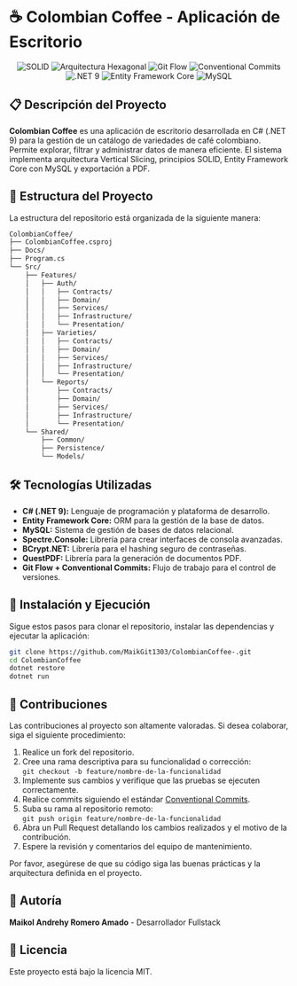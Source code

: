 # ☕ Colombian Coffee - Aplicación de Escritorio

<p align="center">
    <img src="https://img.shields.io/badge/SOLID-principios-blueviolet" alt="SOLID">
    <img src="https://img.shields.io/badge/Arquitectura%20Hexagonal-Vertical%20Slicing-6A5ACD" alt="Arquitectura Hexagonal">
    <img src="https://img.shields.io/badge/Git%20Flow-flujo-brightgreen" alt="Git Flow">
    <img src="https://img.shields.io/badge/Conventional%20Commits-commits-orange" alt="Conventional Commits">
    <img src="https://img.shields.io/badge/.NET%209-C%23-blue" alt=".NET 9">
    <img src="https://img.shields.io/badge/Entity%20Framework%20Core-ORM-purple" alt="Entity Framework Core">
    <img src="https://img.shields.io/badge/MySQL-base%20de%20datos-blue" alt="MySQL">
</p>

## 📋 Descripción del Proyecto

**Colombian Coffee** es una aplicación de escritorio desarrollada en C# (.NET 9) para la gestión de un catálogo de variedades de café colombiano. Permite explorar, filtrar y administrar datos de manera eficiente. El sistema implementa arquitectura Vertical Slicing, principios SOLID, Entity Framework Core con MySQL y exportación a PDF.

## 📁 Estructura del Proyecto

La estructura del repositorio está organizada de la siguiente manera:

```bash
ColombianCoffee/
├── ColombianCoffee.csproj
├── Docs/
├── Program.cs
└── Src/
    ├── Features/
    │   ├── Auth/
    │   │   ├── Contracts/        
    │   │   ├── Domain/           
    │   │   ├── Services/        
    │   │   ├── Infrastructure/   
    │   │   └── Presentation/     
    │   ├── Varieties/
    │   │   ├── Contracts/
    │   │   ├── Domain/
    │   │   ├── Services/
    │   │   ├── Infrastructure/
    │   │   └── Presentation/
    │   └── Reports/             
    │       ├── Contracts/
    │       ├── Domain/
    │       ├── Services/
    │       ├── Infrastructure/
    │       └── Presentation/
    └── Shared/
        ├── Common/              
        ├── Persistence/         
        └── Models/              
```

## 🛠️ Tecnologías Utilizadas

- **C# (.NET 9):** Lenguaje de programación y plataforma de desarrollo.
- **Entity Framework Core:** ORM para la gestión de la base de datos.
- **MySQL:** Sistema de gestión de bases de datos relacional.
- **Spectre.Console:** Librería para crear interfaces de consola avanzadas.
- **BCrypt.NET:** Librería para el hashing seguro de contraseñas.
- **QuestPDF:** Librería para la generación de documentos PDF.
- **Git Flow + Conventional Commits:** Flujo de trabajo para el control de versiones.

## 🚀 Instalación y Ejecución

Sigue estos pasos para clonar el repositorio, instalar las dependencias y ejecutar la aplicación:

```bash
git clone https://github.com/MaikGit1303/ColombianCoffee-.git
cd ColombianCoffee
dotnet restore
dotnet run
```

## 👋 Contribuciones

Las contribuciones al proyecto son altamente valoradas. Si desea colaborar, siga el siguiente procedimiento:

1. Realice un fork del repositorio.
2. Cree una rama descriptiva para su funcionalidad o corrección:  
   `git checkout -b feature/nombre-de-la-funcionalidad`
3. Implemente sus cambios y verifique que las pruebas se ejecuten correctamente.
4. Realice commits siguiendo el estándar [Conventional Commits](https://www.conventionalcommits.org/es/v1.0.0/).
5. Suba su rama al repositorio remoto:  
   `git push origin feature/nombre-de-la-funcionalidad`
6. Abra un Pull Request detallando los cambios realizados y el motivo de la contribución.
7. Espere la revisión y comentarios del equipo de mantenimiento.

Por favor, asegúrese de que su código siga las buenas prácticas y la arquitectura definida en el proyecto.

## 👥 Autoría

**Maikol Andrehy Romero Amado** - Desarrollador Fullstack

## 📄 Licencia

Este proyecto está bajo la licencia MIT.
